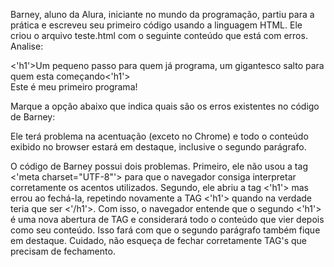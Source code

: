 Barney, aluno da Alura, iniciante no mundo da programação, partiu para a prática e escreveu seu primeiro código usando a linguagem HTML. Ele criou o arquivo teste.html com o seguinte conteúdo que está com erros. Analise:

<'h1'>Um pequeno passo para quem já programa, um gigantesco salto para quem esta começando<'h1'><br>
Este é meu primeiro programa!


Marque a opção abaixo que indica quais são os erros existentes no código de Barney:

Ele terá problema na acentuação (exceto no Chrome) e todo o conteúdo exibido no browser estará em destaque, inclusive o segundo parágrafo.

O código de Barney possui dois problemas. Primeiro, ele não usou a tag <'meta charset="UTF-8"'> para que o navegador consiga interpretar corretamente os acentos utilizados. Segundo, ele abriu a tag <'h1'> mas errou ao fechá-la, repetindo novamente a TAG <'h1'> quando na verdade teria que ser <'/h1'>. Com isso, o navegador entende que o segundo <'h1'> é uma nova abertura de TAG e considerará todo o conteúdo que vier depois como seu conteúdo. Isso fará com que o segundo parágrafo também fique em destaque. Cuidado, não esqueça de fechar corretamente TAG's que precisam de fechamento.